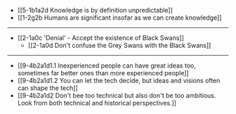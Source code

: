- [[5-1b1a2d Knowledge is by definition unpredictable]]
- [[1-2g2b Humans are significant insofar as we can create knowledge]]
---
- [[2-1a0c 'Denial' - Accept the existence of Black Swans]]
  - [[2-1a0d Don't confuse the Grey Swans with the Black Swans]]
---
- [[9-4b2a1d1.1 Inexperienced people can have great ideas too, sometimes far better ones than more experienced people]]
- [[9-4b2a1d1.2 You can let the tech decide, but ideas and visions often can shape the tech]]
- [[9-4b2a1d2 Don't bee too technical but also don't be too ambitious. Look from both technical and historical perspectives.]]
